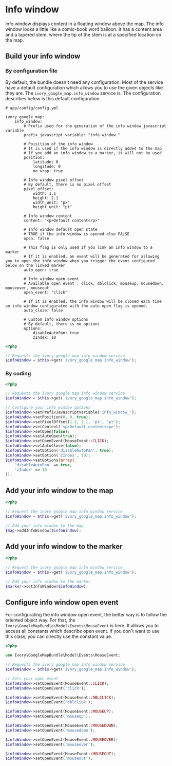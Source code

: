 # Info window

Info window displays content in a floating window above the map. 
The info window looks a little like a comic-book word balloon. 
It has a content area and a tapered stem, where the tip of the stem is at a specified location on the map.

## Build your info window

### By configuration file

By default, the bundle doesn't need any configuration. Most of the service have a default configuration which allows you to use the given objects like they are.
The ``ivory_google_map.info_window`` service is. The configuration describes below is this default configuration.

```
# app/config/config.yml

ivory_google_map:
    info_window:
        # Prefix used for the generation of the info window javascript variable
        prefix_javascript_variable: "info_window_"

        # Poisition of the info window
        # It is used if the info window is directly added to the map
        # If you add an info window to a marker, it will not be used
        position:
            latitude: 0
            longitude: 0
            no_wrap: true

        # Info window pixel offset
        # By default, there is no pixel offset
        pixel_offset:
            width: 1.1
            height: 2.1
            width_unit: "px"
            height_unit: "pt"

        # Info window content
        content: "<p>Default content</p>"

        # Info window default open state
        # TRUE if the info window is opened else FALSE
        open: false

        # This flag is only used if you link an info window to a marker
        # If it is enabled, an event will be generated for allowing you to open the info window when you trigger the event configured below on the linked marker
        auto_open: true

        # Info window open event
        # Available open event : click, dblclick, mouseup, mousedown, mouseover, mouseout
        open_event: "click"

        # If it is enabled, the info window will be closed each time an info window configurated with the auto open flag is opened.
        auto_close: false

        # Custom info window options
        # By default, there is no options
        options:
            disableAutoPan: true
            zIndex: 10
```

``` php
<?php

// Requests the ivory google map info window service
$infoWindow = $this->get('ivory_google_map.info_window');
```

### By coding

``` php
<?php

// Requests the ivory google map info window service
$infoWindow = $this->get('ivory_google_map.info_window');

// Configure your info window options
$infoWindow->setPrefixJavascriptVariable('info_window_');
$infoWindow->setPosition(0, 0, true);
$infoWindow->setPixelOffset(1.1, 2.1, 'px', 'pt');
$infoWindow->setContent('<p>Default content</p>');
$infoWindow->setOpen(false);
$infoWindow->setAutoOpen(true);
$infoWindow->setOpenEvent(MouseEvent::CLICK);
$infoWindow->setAutoClose(false);
$infoWindow->setOption('disableAutoPan', true);
$infoWindow->setOption('zIndex', 10);
$infoWindow->setOptions(array(
    'disableAutoPan' => true,
    'zIndex' => 10
));
```

## Add your info window to the map

``` php
<?php

// Request the ivory google map info window service
$infoWindow = $this->get('ivory_google_map.info_window');

// Add your info window to the map
$map->addInfoWindow($infoWindow);
```

## Add your info window to the marker

``` php
<?php

// Request the ivory google map info window service
$infoWindow = $this->get('ivory_google_map.info_window');

// Add your info window to the marker
$marker->setInfoWindow($infoWindow);
```

## Configure info window open event

For configurating the info window open event, the better way is to follow the oriented object way. For that, the ``Ivory\GoogleMapBundle\Model\Events\MouseEvent`` is here.
It allows you to access all constants which describe open event. If you don't want to use this class, you can directly use the constant value.

``` php
<?php

use Ivory\GoogleMapBundle\Model\Events\MouseEvent;

// Requests the ivory google map info window service
$infoWindow = $this->get('ivory_google_map.info_window');

// Sets your open event
$infoWindow->setOpenEvent(MouseEvent::CLICK);
$infoWindow->setOpenEvent('click');

$infoWindow->setOpenEvent(MouseEvent::DBLCLICK);
$infoWindow->setOpenEvent('dblclick');

$infoWindow->setOpenEvent(MouseEvent::MOUSEUP);
$infoWindow->setOpenEvent('mouseup');

$infoWindow->setOpenEvent(MouseEvent::MOUSEDOWN);
$infoWindow->setOpenEvent('mousedown');

$infoWindow->setOpenEvent(MouseEvent::MOUSEOVER);
$infoWindow->setOpenEvent('mouseover');

$infoWindow->setOpenEvent(MouseEvent::MOUSEOUT);
$infoWindow->setOpenEvent('mouseout');
```
